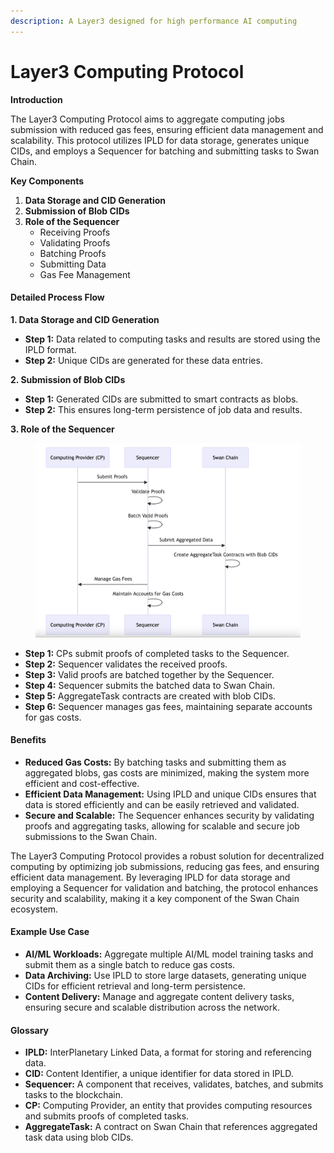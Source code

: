 ```yaml
---
description: A Layer3 designed for high performance AI computing
---
```


# Layer3 Computing Protocol

**Introduction**

The Layer3 Computing Protocol aims to aggregate computing jobs submission with reduced gas fees, ensuring efficient data management and scalability. This protocol utilizes IPLD for data storage, generates unique CIDs, and employs a Sequencer for batching and submitting tasks to Swan Chain.

**Key Components**

1. **Data Storage and CID Generation**
2. **Submission of Blob CIDs**
3. **Role of the Sequencer**
   * Receiving Proofs
   * Validating Proofs
   * Batching Proofs
   * Submitting Data
   * Gas Fee Management

#### Detailed Process Flow

**1. Data Storage and CID Generation**

* **Step 1:** Data related to computing tasks and results are stored using the IPLD format.
* **Step 2:** Unique CIDs are generated for these data entries.

**2. Submission of Blob CIDs**

* **Step 1:** Generated CIDs are submitted to smart contracts as blobs.
* **Step 2:** This ensures long-term persistence of job data and results.

**3. Role of the Sequencer**

<figure><img src="../../../.gitbook/assets/image (1) (1) (1) (1).png" alt=""><figcaption></figcaption></figure>

* **Step 1:** CPs submit proofs of completed tasks to the Sequencer.
* **Step 2:** Sequencer validates the received proofs.
* **Step 3:** Valid proofs are batched together by the Sequencer.
* **Step 4:** Sequencer submits the batched data to Swan Chain.
* **Step 5:** AggregateTask contracts are created with blob CIDs.
* **Step 6:** Sequencer manages gas fees, maintaining separate accounts for gas costs.

#### Benefits

* **Reduced Gas Costs:** By batching tasks and submitting them as aggregated blobs, gas costs are minimized, making the system more efficient and cost-effective.
* **Efficient Data Management:** Using IPLD and unique CIDs ensures that data is stored efficiently and can be easily retrieved and validated.
* **Secure and Scalable:** The Sequencer enhances security by validating proofs and aggregating tasks, allowing for scalable and secure job submissions to the Swan Chain.



The Layer3 Computing Protocol provides a robust solution for decentralized computing by optimizing job submissions, reducing gas fees, and ensuring efficient data management. By leveraging IPLD for data storage and employing a Sequencer for validation and batching, the protocol enhances security and scalability, making it a key component of the Swan Chain ecosystem.

#### Example Use Case

* **AI/ML Workloads:** Aggregate multiple AI/ML model training tasks and submit them as a single batch to reduce gas costs.
* **Data Archiving:** Use IPLD to store large datasets, generating unique CIDs for efficient retrieval and long-term persistence.
* **Content Delivery:** Manage and aggregate content delivery tasks, ensuring secure and scalable distribution across the network.

#### Glossary

* **IPLD:** InterPlanetary Linked Data, a format for storing and referencing data.
* **CID:** Content Identifier, a unique identifier for data stored in IPLD.
* **Sequencer:** A component that receives, validates, batches, and submits tasks to the blockchain.
* **CP:** Computing Provider, an entity that provides computing resources and submits proofs of completed tasks.
* **AggregateTask:** A contract on Swan Chain that references aggregated task data using blob CIDs.
